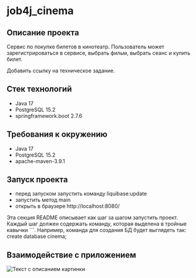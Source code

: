 # job4j_cinema

## Описание проекта

Сервис по покупке билетов в кинотеатр. Пользователь может зарегистрироваться в сервисе, выбрать фильм, выбрать сеанс
и купить билет.

Добавить ссылку на техническое задание.

## Стек технологий
- Java 17
- PostgreSQL 15.2
- springframework.boot 2.7.6

## Требования к окружению
- Java 17
- PostgreSQL 15.2
- apache-maven-3.9.1

## Запуск проекта

- перед запуском запустить команду liquibase:update
- запустить метод main
- открыть в браузере http://localhost:8080/

Эта секция README описывает как шаг за шагом запустить проект. Каждый шаг должен содержать команду, которая выделена в тройные кавычки ```. Например, команда для создания БД будет выглядеть так:
create database cinema;

## Взаимодействие с приложением
<image src="https://github.com/NikitaMigushev/job4j_cinema/blob/master/img/1.png" alt="Текст с описанием картинки" />
